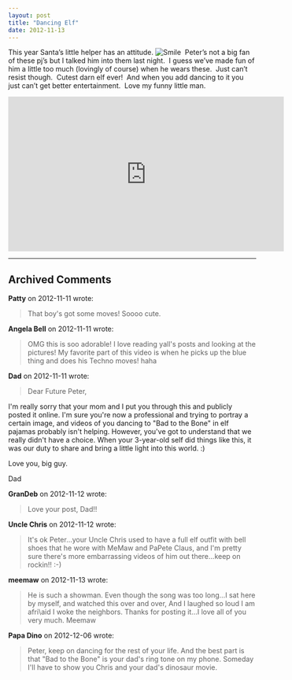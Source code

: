 ```yaml
---
layout: post
title: "Dancing Elf"
date: 2012-11-13
---
```


<p>This year Santa’s little helper has an attitude. <img style="border-bottom-style: none; border-left-style: none; border-top-style: none; border-right-style: none" class="wlEmoticon wlEmoticon-smile" alt="Smile" src="/thepaladinos/assets/images/wlEmoticon-smile.png" />&#160; Peter’s not a big fan of these pj’s but I talked him into them last night.&#160; I guess we’ve made fun of him a little too much (lovingly of course) when he wears these.&#160; Just can’t resist though.&#160; Cutest darn elf ever!&#160; And when you add dancing to it you just can’t get better entertainment.&#160; Love my funny little man.</p>  <div style="padding-bottom: 0px; margin: 0px; padding-left: 0px; padding-right: 0px; display: inline; float: none; padding-top: 0px" id="scid:5737277B-5D6D-4f48-ABFC-DD9C333F4C5D:dc009dd1-a36b-49fe-b844-bac7037e19e5" class="wlWriterEditableSmartContent"><iframe width="560" height="315" src="https://www.youtube.com/embed/Q26KLVDEqA4?si=GaKMsi17FkG8i5-Q" title="YouTube video player" frameborder="0" allow="accelerometer; autoplay; clipboard-write; encrypted-media; gyroscope; picture-in-picture; web-share" referrerpolicy="strict-origin-when-cross-origin" allowfullscreen></iframe></div>


---

## Archived Comments

**Patty** on 2012-11-11 wrote:

> That boy's got some moves! Soooo cute.

**Angela Bell** on 2012-11-11 wrote:

> OMG this is soo adorable! I love reading yall's posts and looking at the pictures! My favorite part of this video is when he picks up the blue thing and does his Techno moves! haha

**Dad** on 2012-11-11 wrote:

> Dear Future Peter,

I'm really sorry that your mom and I put you through this and publicly posted it online. I'm sure you're now a professional and trying to portray a certain image, and videos of you dancing to &quot;Bad to the Bone&quot; in elf pajamas probably isn't helping. However, you've got to understand that we really didn't have a choice. When your 3-year-old self did things like this, it was our duty to share and bring a little light into this world. :)

Love you, big guy.

Dad

**GranDeb** on 2012-11-12 wrote:

> Love your post, Dad!!

**Uncle Chris** on 2012-11-12 wrote:

> It's ok Peter...your Uncle Chris used to have a full elf outfit with bell shoes that he wore with MeMaw and PaPete Claus, and I'm pretty sure there's more embarrassing videos of him out there...keep on rockin!!  :-)

**meemaw** on 2012-11-13 wrote:

> He is such a showman.  Even though the song was too long...I sat here by myself, and watched this over and over,   And I laughed so loud I am afri\aid I woke the neighbors.  Thanks for posting it...I love all of you very much.  Meemaw

**Papa Dino** on 2012-12-06 wrote:

> Peter, keep on dancing for the rest of your life. And the best part is that &quot;Bad to the Bone&quot; is your dad's ring tone on my phone. Someday I'll have to show you Chris and your dad's dinosaur movie.
